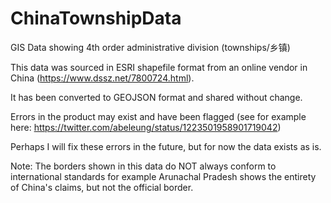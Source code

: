 # ChinaTownshipData
GIS Data showing 4th order administrative division (townships/乡镇)

This data was sourced in ESRI shapefile format from an online vendor in China (https://www.dssz.net/7800724.html). 

It has been converted to GEOJSON format and shared without change. 

Errors in the product may exist and have been flagged (see for example here: https://twitter.com/abeleung/status/1223501958901719042) 

Perhaps I will fix these errors in the future, but for now the data exists as is. 

Note: The borders shown in this data do NOT always conform to international standards for example Arunachal Pradesh shows the entirety of China's claims, but not the official border.
